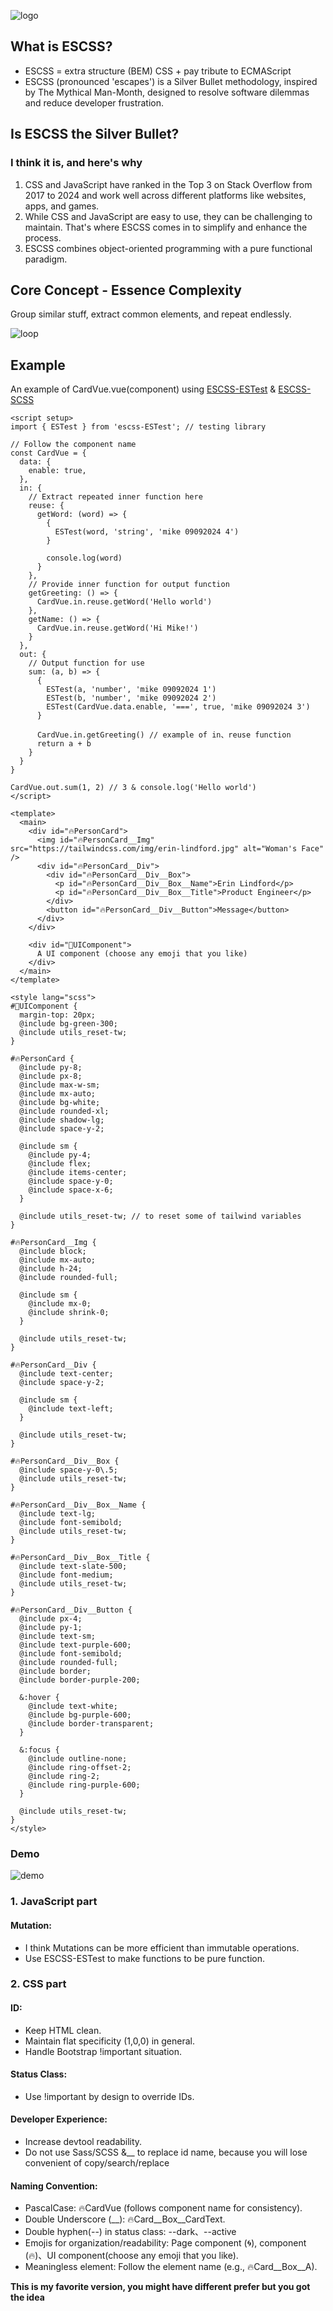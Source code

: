 ![logo](./img/logo.png)
## What is ESCSS?

  - ESCSS = extra structure (BEM) CSS + pay tribute to ECMAScript
  - ESCSS (pronounced 'escapes') is a Silver Bullet methodology, inspired by The Mythical Man-Month, designed to resolve software dilemmas and reduce developer frustration.

## Is ESCSS the Silver Bullet?
### I think it is, and here's why
  1. CSS and JavaScript have ranked in the Top 3 on Stack Overflow from 2017 to 2024 and work well across different platforms like websites, apps, and games.
  2. While CSS and JavaScript are easy to use, they can be challenging to maintain. That's where ESCSS comes in to simplify and enhance the process.
  3. ESCSS combines object-oriented programming with a pure functional paradigm.


## Core Concept - Essence Complexity
  Group similar stuff, extract common elements, and repeat endlessly.

  ![loop](./img/loop.gif)
  
## Example
  An example of CardVue.vue(component) using [ESCSS-ESTest](https://github.com/ESCSS-lab/ESCSS-ESTest) & [ESCSS-SCSS](https://github.com/ESCSS-lab/ESCSS-SCSS)

  ```vue
  <script setup>
  import { ESTest } from 'escss-ESTest'; // testing library

  // Follow the component name
  const CardVue = {
    data: {
      enable: true,
    },
    in: {
      // Extract repeated inner function here
      reuse: {
        getWord: (word) => {
          {
            ESTest(word, 'string', 'mike 09092024 4')
          }

          console.log(word)
        }
      },
      // Provide inner function for output function
      getGreeting: () => {
        CardVue.in.reuse.getWord('Hello world')
      },
      getName: () => {
        CardVue.in.reuse.getWord('Hi Mike!')
      }
    },
    out: {
      // Output function for use
      sum: (a, b) => {
        {
          ESTest(a, 'number', 'mike 09092024 1')
          ESTest(b, 'number', 'mike 09092024 2')
          ESTest(CardVue.data.enable, '===', true, 'mike 09092024 3')
        }

        CardVue.in.getGreeting() // example of in、reuse function
        return a + b
      }
    }
  }

  CardVue.out.sum(1, 2) // 3 & console.log('Hello world')
  </script>

  <template>
    <main>
      <div id="🔥PersonCard">
        <img id="🔥PersonCard__Img" src="https://tailwindcss.com/img/erin-lindford.jpg" alt="Woman's Face" />
        <div id="🔥PersonCard__Div">
          <div id="🔥PersonCard__Div__Box">
            <p id="🔥PersonCard__Div__Box__Name">Erin Lindford</p>
            <p id="🔥PersonCard__Div__Box__Title">Product Engineer</p>
          </div>
          <button id="🔥PersonCard__Div__Button">Message</button>
        </div>
      </div>

      <div id="🍎UIComponent">
        A UI component (choose any emoji that you like)
      </div>
    </main>
  </template>

  <style lang="scss">
  #🍎UIComponent {
    margin-top: 20px;
    @include bg-green-300;
    @include utils_reset-tw;
  }

  #🔥PersonCard {
    @include py-8;
    @include px-8;
    @include max-w-sm;
    @include mx-auto;
    @include bg-white;
    @include rounded-xl;
    @include shadow-lg;
    @include space-y-2;

    @include sm {
      @include py-4;
      @include flex;
      @include items-center;
      @include space-y-0;
      @include space-x-6;
    }

    @include utils_reset-tw; // to reset some of tailwind variables
  }

  #🔥PersonCard__Img {
    @include block;
    @include mx-auto;
    @include h-24;
    @include rounded-full;

    @include sm {
      @include mx-0;
      @include shrink-0;
    }

    @include utils_reset-tw;
  }

  #🔥PersonCard__Div {
    @include text-center;
    @include space-y-2;

    @include sm {
      @include text-left;
    }

    @include utils_reset-tw;
  }

  #🔥PersonCard__Div__Box {
    @include space-y-0\.5;
    @include utils_reset-tw;
  }

  #🔥PersonCard__Div__Box__Name {
    @include text-lg;
    @include font-semibold;
    @include utils_reset-tw;
  }

  #🔥PersonCard__Div__Box__Title {
    @include text-slate-500;
    @include font-medium;
    @include utils_reset-tw;
  }

  #🔥PersonCard__Div__Button {
    @include px-4;
    @include py-1;
    @include text-sm;
    @include text-purple-600;
    @include font-semibold;
    @include rounded-full;
    @include border;
    @include border-purple-200;

    &:hover {
      @include text-white;
      @include bg-purple-600;
      @include border-transparent;
    }

    &:focus {
      @include outline-none;
      @include ring-offset-2;
      @include ring-2;
      @include ring-purple-600;
    }

    @include utils_reset-tw;
  }
  </style>
  ```
### Demo
  ![demo](./img/demo.png)

### 1. JavaScript part
#### Mutation: 
  - I think Mutations can be more efficient than immutable operations.
  - Use ESCSS-ESTest to make functions to be pure function.

### 2. CSS part
#### ID: 
  - Keep HTML clean.
  - Maintain flat specificity (1,0,0) in general.
  - Handle Bootstrap !important situation.

#### Status Class: 
  - Use !important by design to override IDs.

#### Developer Experience: 
  - Increase devtool readability.
  - Do not use Sass/SCSS &__ to replace id name, because you will lose convenient of copy/search/replace

#### Naming Convention:
  - PascalCase: 🔥CardVue (follows component name for consistency).
  - Double Underscore (__): 🔥Card__Box__CardText.
  - Double hyphen(--) in status class: --dark、--active
  - Emojis for organization/readability: Page component (🌀), component (🔥)、UI component(choose any emoji that you like).
  - Meaningless element: Follow the element name (e.g., 🔥Card__Box__A).

  **This is my favorite version, you might have different prefer but you got the idea**
